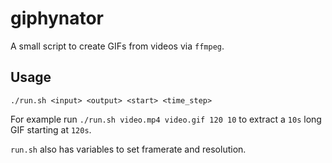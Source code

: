 # giphynator

A small script to create GIFs from videos via `ffmpeg`.

## Usage

```
./run.sh <input> <output> <start> <time_step>
```

For example run `./run.sh video.mp4 video.gif 120 10` to extract a `10s` long
GIF starting at `120s`.

`run.sh` also has variables to set framerate and resolution.
